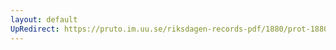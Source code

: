 ```yaml
---
layout: default
UpRedirect: https://pruto.im.uu.se/riksdagen-records-pdf/1880/prot-1880--ak--017/prot-1880--ak--017_035.pdf
---
```

